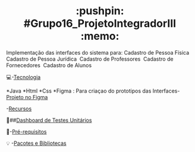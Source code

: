  <h1 align="center">:pushpin: #Grupo16_ProjetoIntegradorIII :memo: </h1> 

Implementação das interfaces do sistema para: 
Cadastro de Pessoa Física ​
Cadastro de Pessoa Jurídica ​
Cadastro de Professores ​
Cadastro de Fornecedores ​
Cadastro de Alunos

:computer:-[Tecnologia](#tecnologia)

*Java
*Html
*Css
*Figma : Para criaçao do prototipos das Interfaces- <a href="https://www.figma.com/file/EhMbLV4CByms0ZpSe4zpAO/Projeto---Senac?type=design&node-id=0%3A1&mode=design&t=VPjN8xtn9xy28rfG-1">Projeto no Figma</a>

-[Recursos](#recursos)



:test_tube:##[Dashboard de Testes Unitários](#dashboard)




:triangular_flag_on_post:-[Pré-requisitos](#pré-requisitos)



:bulb:
-[Pacotes e Bibliotecas](#Pacotes-e-Bibliotecas)

